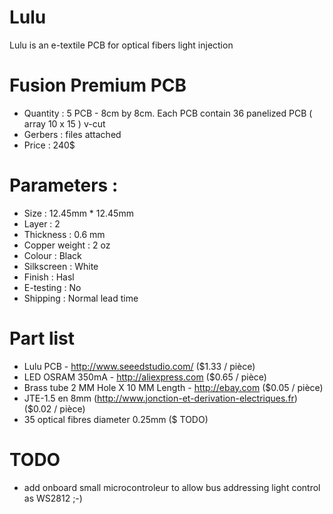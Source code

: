Lulu
=========

Lulu is an e-textile PCB for optical fibers light injection

# Fusion Premium PCB
 - Quantity : 5 PCB - 8cm by 8cm. Each PCB contain 36 panelized PCB ( array 10 x 15 ) v-cut
 - Gerbers : files attached
 - Price : 240$

# Parameters :
 - Size : 12.45mm * 12.45mm
 - Layer : 2
 - Thickness : 0.6 mm
 - Copper weight : 2 oz
 - Colour : Black
 - Silkscreen : White
 - Finish : Hasl
 - E-testing : No
 - Shipping : Normal lead time

# Part list
 - Lulu PCB  - http://www.seeedstudio.com/ ($1.33 / pièce)
 - LED OSRAM 350mA - http://aliexpress.com ($0.65 / pièce)
 - Brass tube 2 MM Hole X 10 MM Length - http://ebay.com  ($0.05 / pièce)
 - JTE-1.5 en 8mm (http://www.jonction-et-derivation-electriques.fr) ($0.02 / pièce)
 - 35 optical fibres diameter 0.25mm ($ TODO)

# TODO
 - add onboard small microcontroleur to allow bus addressing light control as WS2812 ;-)
